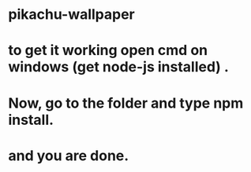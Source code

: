 # pikachu-wallpaper
# to get it working open cmd on windows (get node-js installed) .
# Now, go to the folder and type npm install.
# and you are done.
